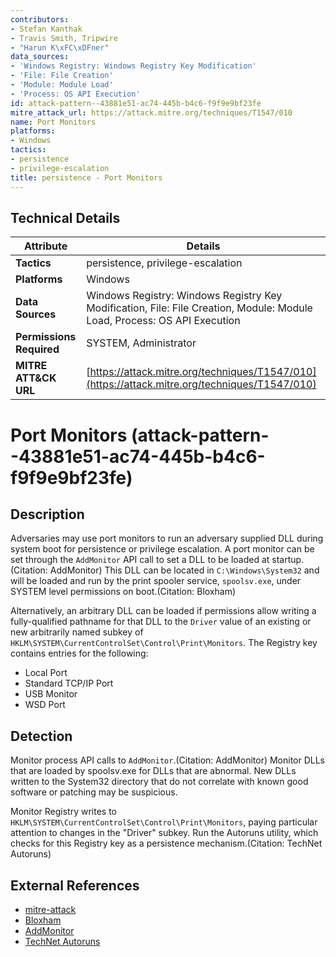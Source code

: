 ```yaml
---
contributors:
- Stefan Kanthak
- Travis Smith, Tripwire
- "Harun K\xFC\xDFner"
data_sources:
- 'Windows Registry: Windows Registry Key Modification'
- 'File: File Creation'
- 'Module: Module Load'
- 'Process: OS API Execution'
id: attack-pattern--43881e51-ac74-445b-b4c6-f9f9e9bf23fe
mitre_attack_url: https://attack.mitre.org/techniques/T1547/010
name: Port Monitors
platforms:
- Windows
tactics:
- persistence
- privilege-escalation
title: persistence - Port Monitors
---
```


## Technical Details

| Attribute | Details |
|-----------|----------|
| **Tactics** | persistence, privilege-escalation |
| **Platforms** | Windows |
| **Data Sources** | Windows Registry: Windows Registry Key Modification, File: File Creation, Module: Module Load, Process: OS API Execution |
| **Permissions Required** | SYSTEM, Administrator |
| **MITRE ATT&CK URL** | [https://attack.mitre.org/techniques/T1547/010](https://attack.mitre.org/techniques/T1547/010) |

# Port Monitors (attack-pattern--43881e51-ac74-445b-b4c6-f9f9e9bf23fe)

## Description
Adversaries may use port monitors to run an adversary supplied DLL during system boot for persistence or privilege escalation. A port monitor can be set through the <code>AddMonitor</code> API call to set a DLL to be loaded at startup.(Citation: AddMonitor) This DLL can be located in <code>C:\Windows\System32</code> and will be loaded and run by the print spooler service, `spoolsv.exe`, under SYSTEM level permissions on boot.(Citation: Bloxham) 

Alternatively, an arbitrary DLL can be loaded if permissions allow writing a fully-qualified pathname for that DLL to the `Driver` value of an existing or new arbitrarily named subkey of <code>HKLM\SYSTEM\CurrentControlSet\Control\Print\Monitors</code>. The Registry key contains entries for the following:

* Local Port
* Standard TCP/IP Port
* USB Monitor
* WSD Port


## Detection
Monitor process API calls to <code>AddMonitor</code>.(Citation: AddMonitor) Monitor DLLs that are loaded by spoolsv.exe for DLLs that are abnormal. New DLLs written to the System32 directory that do not correlate with known good software or patching may be suspicious. 

Monitor Registry writes to <code>HKLM\SYSTEM\CurrentControlSet\Control\Print\Monitors</code>, paying particular attention to changes in the "Driver" subkey. Run the Autoruns utility, which checks for this Registry key as a persistence mechanism.(Citation: TechNet Autoruns)

## External References
- [mitre-attack](https://attack.mitre.org/techniques/T1547/010)
- [Bloxham](https://www.defcon.org/images/defcon-22/dc-22-presentations/Bloxham/DEFCON-22-Brady-Bloxham-Windows-API-Abuse-UPDATED.pdf)
- [AddMonitor](https://learn.microsoft.com/en-us/windows/win32/printdocs/addmonitor)
- [TechNet Autoruns](https://technet.microsoft.com/en-us/sysinternals/bb963902)
